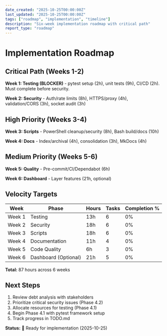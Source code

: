 ```yaml
---
date_created: "2025-10-25T00:00:00Z"
last_updated: "2025-10-25T00:00:00Z"
tags: ["roadmap", "implementation", "timeline"]
description: "Six-week implementation roadmap with critical path"
report_type: "roadmap"
---
```

# Implementation Roadmap

## Critical Path (Weeks 1-2)

**Week 1: Testing (BLOCKER)** - pytest setup (2h), unit tests (9h), CI/CD (2h). Must complete before security.

**Week 2: Security** - Auth/rate limits (8h), HTTPS/proxy (4h), validation/CORS (3h), socket audit (3h)

## High Priority (Weeks 3-4)

**Week 3: Scripts** - PowerShell cleanup/security (8h), Bash build/docs (10h)

**Week 4: Docs** - Index/archival (4h), consolidation (3h), MkDocs (4h)

## Medium Priority (Weeks 5-6)

**Week 5: Quality** - Pre-commit/CI/Dependabot (6h)

**Week 6: Dashboard** - Layer features (21h, optional)

## Velocity Targets

| Week   | Phase                | Hours | Tasks | Completion % |
|--------|----------------------|-------|-------|--------------|
| Week 1 | Testing              | 13h   | 6     | 0%           |
| Week 2 | Security             | 18h   | 6     | 0%           |
| Week 3 | Scripts              | 18h   | 6     | 0%           |
| Week 4 | Documentation        | 11h   | 4     | 0%           |
| Week 5 | Code Quality         | 6h    | 3     | 0%           |
| Week 6 | Dashboard (Optional) | 21h   | 5     | 0%           |

**Total:** 87 hours across 6 weeks

## Next Steps

1. Review debt analysis with stakeholders
2. Prioritize critical security issues (Phase 4.2)
3. Allocate resources for testing (Phase 4.1)
4. Begin Phase 4.1 with pytest framework setup
5. Track progress in TODO.md

**Status:** 🚀 Ready for implementation (2025-10-25)

